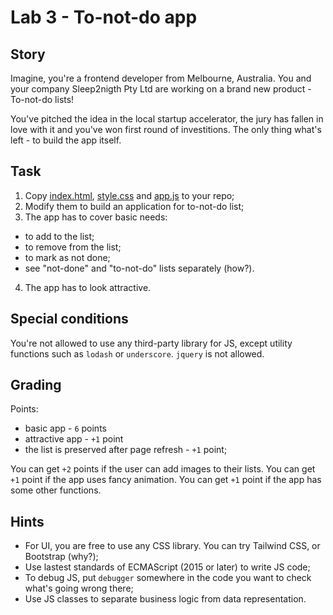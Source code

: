 # Lab 3 - To-not-do app

## Story

Imagine, you're a frontend developer from Melbourne, Australia. You and your company Sleep2nigth Pty Ltd are working on a brand new product - To-not-do lists!

You've pitched the idea in the local startup accelerator, the jury has fallen in love with it and you've won first round of investitions. The only thing what's left - to build the app itself.

## Task

1. Copy [index.html](index.html), [style.css](style.css) and [app.js](app.js) to your repo;
2. Modify them to build an application for to-not-do list;
3. The app has to cover basic needs:
  - to add to the list;
  - to remove from the list;
  - to mark as not done;
  - see "not-done" and "to-not-do" lists separately (how?).

4. The app has to look attractive.

## Special conditions

You're not allowed to use any third-party library for JS, except utility functions such as `lodash` or `underscore`. `jquery` is not allowed.

## Grading

Points:

- basic app - `6` points 
- attractive app - `+1` point
- the list is preserved after page refresh - `+1` point;

You can get `+2` points if the user can add images to their lists.
You can get `+1` point if the app uses fancy animation.
You can get `+1` point if the app has some other functions.

## Hints

- For UI, you are free to use any CSS library. You can try Tailwind CSS, or Bootstrap (why?);
- Use lastest standards of ECMAScript (2015 or later) to write JS code;
- To debug JS, put `debugger` somewhere in the code you want to check what's going wrong there;
- Use JS classes to separate business logic from data representation.
